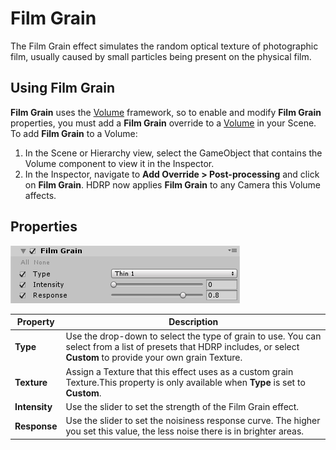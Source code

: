 # Film Grain

The Film Grain effect simulates the random optical texture of photographic film, usually caused by small particles being present on the physical film.

## Using Film Grain

**Film Grain** uses the [Volume](Volumes.html) framework, so to enable and modify **Film Grain** properties, you must add a **Film Grain** override to a [Volume](Volumes.html) in your Scene. To add **Film Grain** to a Volume:

1. In the Scene or Hierarchy view, select the GameObject that contains the Volume component to view it in the Inspector.
2. In the Inspector, navigate to **Add Override > Post-processing** and click on **Film Grain**. HDRP now applies **Film Grain** to any Camera this Volume affects.

## Properties

![](Images/Post-processingFilmGrain1.png)

| **Property**  | **Description**                                              |
| ------------- | ------------------------------------------------------------ |
| **Type**      | Use the drop-down to select the type of grain to use. You can select from a list of presets that HDRP includes, or select **Custom** to provide your own grain Texture. |
| **Texture**   | Assign a Texture that this effect uses as a custom grain Texture.This property is only available when **Type** is set to **Custom**. |
| **Intensity** | Use the slider to set the strength of the Film Grain effect. |
| **Response**  | Use the slider to set the noisiness response curve. The higher you set this value, the less noise there is in brighter areas. |